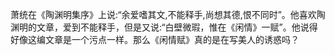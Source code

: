 
萧统在《陶渊明集序》上说:“余爱嗜其文,不能释手,尚想其德,恨不同时”。他喜欢陶渊明的文章，爱到不能释手，但是又说:“白壁微瑕，惟在《闲情》一赋”。他说得好像这编文章是一个污点一样。那么《闲情赋》真的是在写美人的诱惑吗？  














